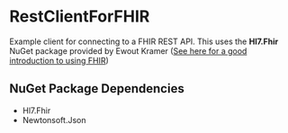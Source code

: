 RestClientForFHIR
=================

Example client for connecting to a FHIR REST API.  This uses the __Hl7.Fhir__ NuGet package provided by Ewout Kramer ([See here for a good introduction to using FHIR](http://www.slideshare.net/ewoutkramer/hl7-fhir-for-developers))

NuGet Package Dependencies
--------------------------

* Hl7.Fhir
* Newtonsoft.Json